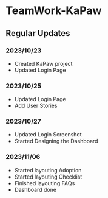 # TeamWork-KaPaw

## Regular Updates

### 2023/10/23
 - Created KaPaw project
 - Updated Login Page

### 2023/10/25
 - Updated Login Page
 - Add User Stories

### 2023/10/27
 - Updated Login Screenshot
 - Started Designing the Dashboard

### 2023/11/06
 - Started layouting Adoption
 - Started layouting Checklist
 - Finished layouting FAQs
 - Dashboard done
